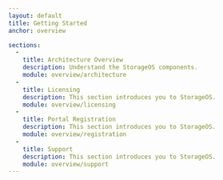 ```yaml
---
layout: default
title: Getting Started
anchor: overview

sections:
  -
    title: Architecture Overview
    description: Understand the StorageOS components.
    module: overview/architecture
  -
    title: Licensing
    description: This section introduces you to StorageOS.
    module: overview/licensing
  -
    title: Portal Registration
    description: This section introduces you to StorageOS.
    module: overview/registration
  -
    title: Support
    description: This section introduces you to StorageOS.
    module: overview/support
---
```

